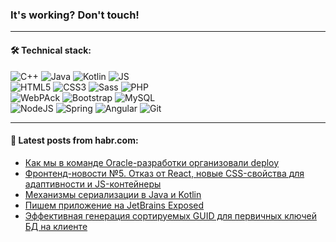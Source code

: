 ### It's working? Don't touch!

---

#### 🛠️ Technical stack:

![C++](https://img.shields.io/badge/C++-informational?logo=c%2B%2B&style=flat&logoColor=white&color=9C033A)
![Java](https://img.shields.io/badge/Java-informational?logo=java&style=flat&logoColor=white&color=007396)
![Kotlin](https://img.shields.io/badge/Kotlin-informational?logo=Kotlin&style=flat&logoColor=white&color=0095D5)
![JS](https://img.shields.io/badge/JS-informational?logo=javaScript&style=flat&logoColor=black&color=F7Df1E) <br>
![HTML5](https://img.shields.io/badge/HTML5-informational?logo=html5&style=flat&logoColor=white&color=E34F26)
![CSS3](https://img.shields.io/badge/CSS3-informational?logo=css3&style=flat&logoColor=white&color=157286)
![Sass](https://img.shields.io/badge/Saas-informational?logo=sass&style=flat&logoColor=white&color=hotpink)
![PHP](https://img.shields.io/badge/PHP-informational?logo=php&style=flat&logoColor=white&color=777BB4) <br>
![WebPAck](https://img.shields.io/badge/WebPack-informational?logo=webPack&style=flat&logoColor=white&color=FF6F00)
![Bootstrap](https://img.shields.io/badge/Bootstrap-informational?logo=Bootstrap&style=flat&logoColor=white&color=7952B3)
![MySQL](https://img.shields.io/badge/MySQL-informational?logo=MySQL&style=flat&logoColor=white&color=00f) <br>
![NodeJS](https://img.shields.io/badge/NodeJS-informational?logo=node.js&style=flat&logoColor=white&color=43853D)
![Spring](https://img.shields.io/badge/Spring-informational?logo=Spring&style=flat&logoColor=white&color=0A9EDC)
![Angular](https://img.shields.io/badge/Vue-informational?logo=vue.js&style=flat&logoColor=white&color=red)
![Git](https://img.shields.io/badge/Git-informational?logo=git&style=flat&logoColor=white&color=darkorange)

___

#### 💬 Latest posts from habr.com:

<!-- BLOG-POST-LIST:START -->
- [Как мы в команде Oracle-разработки организовали deploy](https://habr.com/ru/post/664706/?utm_source=habrahabr&utm_medium=rss&utm_campaign=664706)
- [Фронтенд-новости №5. Отказ от React, новые CSS-свойства для адаптивности и JS-контейнеры](https://habr.com/ru/post/664800/?utm_source=habrahabr&utm_medium=rss&utm_campaign=664800)
- [Механизмы сериализации в Java и Kotlin](https://habr.com/ru/post/665046/?utm_source=habrahabr&utm_medium=rss&utm_campaign=665046)
- [Пишем приложение на JetBrains Exposed](https://habr.com/ru/post/654163/?utm_source=habrahabr&utm_medium=rss&utm_campaign=654163)
- [Эффективная генерация сортируемых GUID для первичных ключей БД на клиенте](https://habr.com/ru/post/665024/?utm_source=habrahabr&utm_medium=rss&utm_campaign=665024)
<!-- BLOG-POST-LIST:END -->
